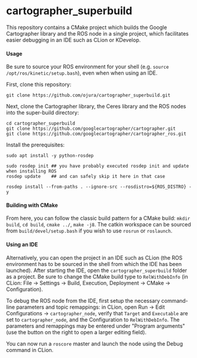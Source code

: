 # cartographer_superbuild

This repository contains a CMake project which builds the Google Cartographer library and the ROS node in a single project, which facilitates easier debugging in an IDE such as CLion or KDevelop.

#### Usage

Be sure to source your ROS environment for your shell (e.g. `source /opt/ros/kinetic/setup.bash`), even when when using an IDE.

First, clone this repository:
```
git clone https://github.com/ojura/cartographer_superbuild.git
```

Next, clone the Cartographer library, the Ceres library and the ROS nodes into the super-build directory:
```
cd cartographer_superbuild
git clone https://github.com/googlecartographer/cartographer.git
git clone https://github.com/googlecartographer/cartographer_ros.git
```
Install the prerequisites:

```
sudo apt install -y python-rosdep

sudo rosdep init ## you have probably executed rosdep init and update when installing ROS
rosdep update    ## and can safely skip it here in that case

rosdep install --from-paths . --ignore-src --rosdistro=${ROS_DISTRO} -y
```

#### Building with CMake
From here, you can follow the classic build pattern for a CMake build: `mkdir build`, `cd build`, `cmake ../`, `make -j8`. The catkin workspace can be sourced from `build/devel/setup.bash` if you wish to use `rosrun` or `roslaunch`.

#### Using an IDE
Alternatively, you can open the project in an IDE such as CLion (the ROS environment has to be sourced in the shell from which the IDE has been launched). After starting the IDE, open the `cartographer_superbuild` folder as a project. Be sure to change the CMake build type to `RelWithDebInfo` (in CLion: File -> Settings -> Build, Execution, Deployment -> CMake -> Configuration).

To debug the ROS node from the IDE, first setup the necessary command-line parameters and topic remappings: in CLion, open Run -> Edit Configurations -> `cartographer_node`, verify that `Target` and `Executable` are set to `cartographer_node`, and the Configuration to `RelWithDebInfo`. The parameters and remappings may be entered under "Program arguments" (use the button on the right to open a larger editing field).

You can now run a `roscore` master and launch the node using the Debug command in CLion.
